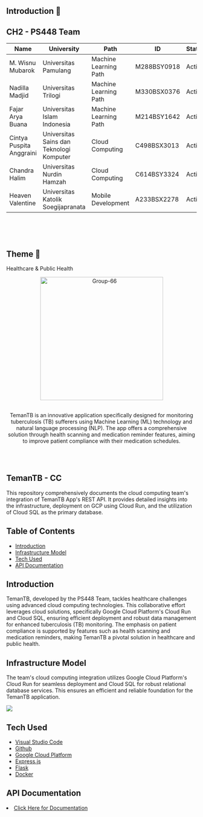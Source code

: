 
## Introduction 👋
## CH2 - PS448 Team

| Name | University          | Path | ID | Status         | Github | LinkedIn |
| ---- |---------------| ------------- | ---- |---------------------|---------------------|-----------|
| M. Wisnu Mubarok   | Universitas Pamulang       | Machine Learning Path | M288BSY0918 | Active | <a href="https://github.com/wisnumubarok26">Github</a> | <a href="https://www.linkedin.com/in/muhamad-wisnu-mubarok/">LinkedIn</a> |
| Nadilla Madjid  | Universitas Trilogi       | Machine Learning Path | M330BSX0376  | Active | <a href="https://github.com/nadillamdjd">Github</a> | <a href="https://www.linkedin.com/in/nadilla-madjid/">LinkedIn</a> |
| Fajar Arya Buana  | Universitas Islam Indonesia       | Machine Learning Path | M214BSY1642   | Active | <a href="https://github.com/onyeng">Github</a> | <a href="https://www.linkedin.com/in/fajar-buana/">LinkedIn</a> |
|  Cintya Puspita Anggraini  | Universitas Sains dan Teknologi Komputer       | Cloud Computing | C498BSX3013    | Active | <a href="https://github.com/cintyaanggraini">Github</a> | <a href="https://www.linkedin.com/in/cintya-puspita-anggraini-728b20150/">LinkedIn</a> |
|  Chandra Halim  | Universitas Nurdin Hamzah       | Cloud Computing | C614BSY3324     | Active | <a href="https://github.com/chandra-halimm">Github</a> | <a href="https://www.linkedin.com/in/chandrahalimm/">LinkedIn</a> |
|  Heaven Valentine  | Universitas Katolik Soegijapranata      | Mobile Development | A233BSX2278     | Active | <a href="https://github.com/heavenvalentine">Github</a> | <a href="https://www.linkedin.com/in/heaven-valentine/">LinkedIn</a> |

<br>
<br>
<br>

## Theme 🌾
Healthcare & Public Health

<div align="center">
  <img src="https://i.ibb.co/5jjdxqG/Group-66.png" alt="Group-66" border="0" style="width: 325px;">
	<p align="center">
    <br>
		TemanTB is an innovative application specifically designed for monitoring tuberculosis (TB) sufferers using Machine Learning (ML) technology and natural language processing (NLP). The app offers a comprehensive solution through health scanning and medication reminder features, aiming to improve patient compliance with their medication schedules.
		<br />
	</p>
</div>



<br><br>


<h2>TemanTB - CC</h2>

<p>This repository comprehensively documents the cloud computing team's integration of TemanTB App's REST API. It provides detailed insights into the infrastructure, deployment on GCP using Cloud Run, and the utilization of Cloud SQL as the primary database.</p>

<h2>Table of Contents</h2>
<ul>
  <li><a href="https://github.com/TemanTB/.github">Introduction</a></li>
  <li><a href="https://cdn.discordapp.com/attachments/1160881002588160091/1187329818849710100/infra_GCP.PNG?ex=65967e10&is=65840910&hm=bccddd0c3e41a9518e64ac9b8199ee469f29695a7f0198c232733d914d3886ca&">Infrastructure Model</a></li>
  <li><a href="https://github.com/TemanTB/.github">Tech Used</a></li>
  <li><a href="https://github.com/TemanTB/API-Documentation">API Documentation</a></li>
</ul>

<h2>Introduction</h2>
<p>TemanTB, developed by the PS448 Team, tackles healthcare challenges using advanced cloud computing technologies. This collaborative effort leverages cloud solutions, specifically Google Cloud Platform's Cloud Run and Cloud SQL, ensuring efficient deployment and robust data management for enhanced tuberculosis (TB) monitoring. The emphasis on patient compliance is supported by features such as health scanning and medication reminders, making TemanTB a pivotal solution in healthcare and public health.</p>

<h2>Infrastructure Model</h2>
<p>The team's cloud computing integration utilizes Google Cloud Platform's Cloud Run for seamless deployment and Cloud SQL for robust relational database services. This ensures an efficient and reliable foundation for the TemanTB application.</p>
<img src="https://cdn.discordapp.com/attachments/1160881002588160091/1187329818849710100/infra_GCP.PNG?ex=65967e10&is=65840910&hm=bccddd0c3e41a9518e64ac9b8199ee469f29695a7f0198c232733d914d3886ca&">

<h2>Tech Used</h2>
<ul>	 
   <li><a href="https://github.com/TemanTB/.github">Visual Studio Code</a></li>
   <li><a href="https://github.com/TemanTB/.github">Github</a></li>
   <li><a href="https://github.com/TemanTB/.github">Google Cloud Platform</a></li>
   <li><a href="https://github.com/TemanTB/.github">Express.js</a></li>
   <li><a href="https://github.com/TemanTB/.github">Flask</a></li>
   <li><a href="https://github.com/TemanTB/.github">Docker</a></li>
</ul>

<h2>API Documentation</h2>
<li><a href="https://github.com/TemanTB/API-Documentation">Click Here for Documentation</a></li>


